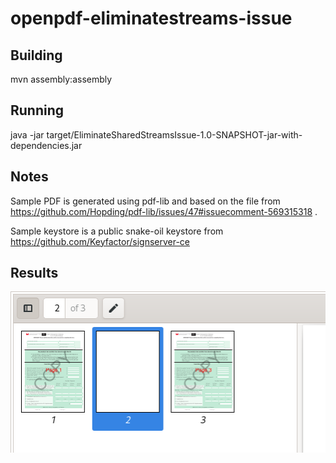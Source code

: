 # openpdf-eliminatestreams-issue


## Building

mvn assembly:assembly

## Running

java -jar target/EliminateSharedStreamsIssue-1.0-SNAPSHOT-jar-with-dependencies.jar

## Notes

Sample PDF is generated using pdf-lib and based on the file from https://github.com/Hopding/pdf-lib/issues/47#issuecomment-569315318 .

Sample keystore is a public snake-oil keystore from https://github.com/Keyfactor/signserver-ce

## Results

![Image of the 3 pages in the problematicly signed PDF](pdflib-duplicated-out-modified1-main.png)
